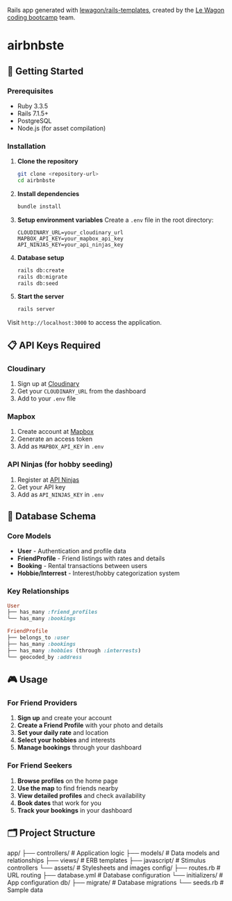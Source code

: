 Rails app generated with [lewagon/rails-templates](https://github.com/lewagon/rails-templates), created by the [Le Wagon coding bootcamp](https://www.lewagon.com) team.
# airbnbste

## 🚀 Getting Started

### Prerequisites
- Ruby 3.3.5
- Rails 7.1.5+
- PostgreSQL
- Node.js (for asset compilation)

### Installation

1. **Clone the repository**
   ```bash
   git clone <repository-url>
   cd airbnbste
   ```

2. **Install dependencies**
   ```bash
   bundle install
   ```

3. **Setup environment variables**
   Create a `.env` file in the root directory:
   ```env
   CLOUDINARY_URL=your_cloudinary_url
   MAPBOX_API_KEY=your_mapbox_api_key
   API_NINJAS_KEY=your_api_ninjas_key
   ```

4. **Database setup**
   ```bash
   rails db:create
   rails db:migrate
   rails db:seed
   ```

5. **Start the server**
   ```bash
   rails server
   ```

Visit `http://localhost:3000` to access the application.

## 📋 API Keys Required

### Cloudinary
1. Sign up at [Cloudinary](https://cloudinary.com/)
2. Get your `CLOUDINARY_URL` from the dashboard
3. Add to your `.env` file

### Mapbox
1. Create account at [Mapbox](https://www.mapbox.com/)
2. Generate an access token
3. Add as `MAPBOX_API_KEY` in `.env`

### API Ninjas (for hobby seeding)
1. Register at [API Ninjas](https://api.api-ninjas.com/)
2. Get your API key
3. Add as `API_NINJAS_KEY` in `.env`

## 💾 Database Schema

### Core Models
- **User** - Authentication and profile data
- **FriendProfile** - Friend listings with rates and details
- **Booking** - Rental transactions between users
- **Hobbie/Interrest** - Interest/hobby categorization system

### Key Relationships
```ruby
User
├── has_many :friend_profiles
└── has_many :bookings

FriendProfile
├── belongs_to :user
├── has_many :bookings
├── has_many :hobbies (through :interrests)
└── geocoded_by :address
```

## 🎮 Usage

### For Friend Providers
1. **Sign up** and create your account
2. **Create a Friend Profile** with your photo and details
3. **Set your daily rate** and location
4. **Select your hobbies** and interests
5. **Manage bookings** through your dashboard

### For Friend Seekers
1. **Browse profiles** on the home page
2. **Use the map** to find friends nearby
3. **View detailed profiles** and check availability
4. **Book dates** that work for you
5. **Track your bookings** in your dashboard

## 🗂️ Project Structure

app/
├── controllers/ # Application logic
├── models/ # Data models and relationships
├── views/ # ERB templates
├── javascript/ # Stimulus controllers
└── assets/ # Stylesheets and images
config/
├── routes.rb # URL routing
├── database.yml # Database configuration
└── initializers/ # App configuration
db/
├── migrate/ # Database migrations
└── seeds.rb # Sample data